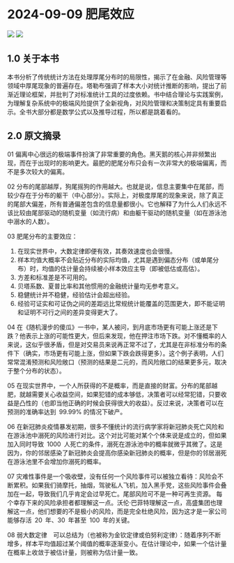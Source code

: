 # 2024-09-09 肥尾效应



![](2024-09-09%20%E8%82%A5%E5%B0%BE%E6%95%88%E5%BA%94/image.png)
![](https://cdn.jsdelivr.net/gh/CourseRye/ScreenShot@master/uPic/kNQPdA.png)

## 1.0 关于本书

本书分析了传统统计方法在处理厚尾分布时的局限性，揭示了在金融、风险管理等领域中厚尾现象的普遍存在。塔勒布强调了样本大小对统计推断的影响，提出了前渐近理论框架，并批判了对标准统计工具的过度依赖。书中结合理论与实践案例，为理解复杂系统中的极端风险提供了全新视角，对风险管理和决策制定具有重要启示。全书大部分都是数学公式以及推导过程，所以都是跳着看的。

## 2.0 原文摘录

01 偏离中心很远的极端事件扮演了非常重要的角色。黑天鹅的核心并非频繁出现，而在于出现时的影响更大。最肥的肥尾分布只会有一次非常大的极端偏离，而不是多次较大的偏离。

02 分布的尾部越厚，狗尾摇狗的作用越大。也就是说，信息主要集中在尾部，而较少存在于分布的躯干（中心部分）。实际上，对极度厚尾的现象来说，除了真正的尾部大偏差，所有普通偏差包含的信息量都很小。它也解释了为什么人们永远不该比较由尾部驱动的随机变量（如流行病）和由躯干驱动的随机变量（如在游泳池中溺水的人数）。

03 肥尾分布的主要效应：
1. 在现实世界中，大数定律即便有效，其奏效速度也会很慢。
2. 样本均值大概率不会贴近分布的实际均值，尤其是遇到偏态分布（或单尾分布）时，均值的估计量会持续被小样本效应主导（即被低估或高估）。
3. 方差和标准差是不可用的。
4. 贝塔系数、夏普比率和其他惯用的金融统计量均无参考意义。
5. 稳健统计并不稳健，经验估计会超出经验。
6. 经验可证实和可证伪之间的差距远比常规统计能覆盖的范围更大，即不能证明和证明不可行之间的差异变得更大了。

04 在《随机漫步的傻瓜》一书中，某人被问，到月底市场更有可能上涨还是下跌？他表示上涨的可能性更大，但后来发现，他在押注市场下跌。对不懂概率的人来说，这似乎很矛盾，但是对交易员来说再正常不过了，尤其是在非标准分布的条件下（确实，市场更有可能上涨，但如果下跌会跌得更多）。这个例子表明，人们常常混淆预测和风险敞口（预测的结果是二元的，而风险敞口的结果更多元，取决于整个分布的状态）。

05 在现实世界中，一个人所获得的不是概率，而是直接的财富。分布的尾部越肥，就越需要关心收益空间，如果犯错的成本够低，决策者可以经常犯错，只要收益是凸性的（也即当他正确的时候会获得很大的收益）。反过来说，决策者可以在预测的准确率达到 99.99% 的情况下破产。

06 在新冠肺炎疫情暴发初期，很多不懂统计的流行病学家将新冠肺炎死亡风险和在游泳池中溺死的风险进行对比。这个对比可能对某个个体来说是成立的，但如果加入同时导致 1000 人死亡的条件，溺死在游泳池中的概率就微乎其微了。这是因为，你的邻居感染了新冠肺炎会提高你感染新冠肺炎的概率，但是你的邻居溺死在游泳池里不会增加你溺死的概率。

07 灾难性事件是一个吸收壁，没有任何一个风险事件可以被独立看待：风险会不断累积。如果我们骑摩托，抽烟，驾驶私人飞机，加入黑手党，这些风险事件会叠加在一起，导致我们几乎肯定会过早死亡。尾部风险可不是一种可再生资源。
每个幸存下来的风险承担者都理解这一点。沃伦·巴菲特理解这一点，高盛集团也理解这一点，他们想要的不是极小的风险，而是完全杜绝风险，因为这才是一家公司能够存活 20 年、30 年甚至 100 年的关键。

08 弱大数定律　可以总结为（也被称为金钦定律或伯努利定律）：随着序列不断增多，样本平均值超过某个阈值的概率逐渐变小。在估计理论中，如果一个估计量在概率上收敛于被估计量，则被称为估计量一致。